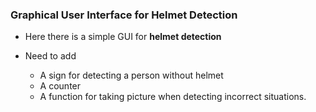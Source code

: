 ### Graphical User Interface for Helmet Detection

- Here there is a  simple GUI for **helmet detection**

- Need to add
  - A sign for detecting a person without helmet
  - A counter
  - A function for taking picture when detecting incorrect situations.
